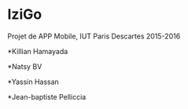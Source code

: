# IziGo
Projet de APP Mobile, IUT Paris Descartes 2015-2016

  *Killian Hamayada
  
  *Natsy BV
  
  *Yassin Hassan
  
  *Jean-baptiste Pelliccia
